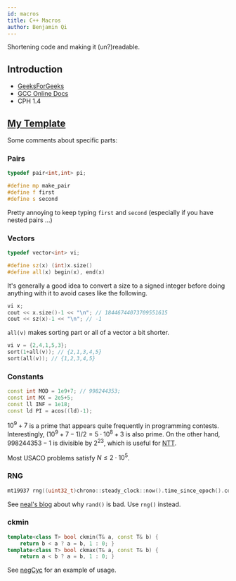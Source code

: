 ```yaml
---
id: macros
title: C++ Macros
author: Benjamin Qi
---
```


<module-excerpt>

Shortening code and making it (un?)readable.

</module-excerpt>

## Introduction

 - [GeeksForGeeks](https://www.geeksforgeeks.org/cc-preprocessors/#:~:text=Macros%3A%20Macros%20are%20a%20piece,used%20to%20define%20a%20macro.)
 - [GCC Online Docs](https://gcc.gnu.org/onlinedocs/cpp/Macros.html)
 - CPH 1.4

## [My Template](https://github.com/bqi343/USACO/blob/master/Implementations/content/contest/template.cpp)

Some comments about specific parts:

### Pairs

```cpp
typedef pair<int,int> pi;

#define mp make_pair
#define f first
#define s second
```

Pretty annoying to keep typing `first` and `second` (especially if you have nested pairs ...)

### Vectors

```cpp
typedef vector<int> vi; 

#define sz(x) (int)x.size()
#define all(x) begin(x), end(x)
```

It's generally a good idea to convert a size to a signed integer before doing anything with it to avoid cases like the following.

```cpp
vi x; 
cout << x.size()-1 << "\n"; // 18446744073709551615
cout << sz(x)-1 << "\n"; // -1
```

`all(v)` makes sorting part or all of a vector a bit shorter.

```cpp
vi v = {2,4,1,5,3};
sort(1+all(v)); // {2,1,3,4,5}
sort(all(v)); // {1,2,3,4,5}
```

### Constants

```cpp
const int MOD = 1e9+7; // 998244353;
const int MX = 2e5+5;
const ll INF = 1e18;
const ld PI = acos((ld)-1);
```

$10^9+7$ is a prime that appears quite frequently in programming contests. Interestingly, $(10^9+7-1)/2=5\cdot 10^8+3$ is also prime. On the other hand, $998244353-1$ is divisible by $2^{23}$, which is useful for [NTT](https://en.wikipedia.org/wiki/Discrete_Fourier_transform_(general)#Number-theoretic_transform).

Most USACO problems satisfy $N\le 2\cdot 10^5$.

### RNG

```cpp
mt19937 rng((uint32_t)chrono::steady_clock::now().time_since_epoch().count());
```

See [neal's blog](https://codeforces.com/blog/entry/61587) about why `rand()` is bad. Use `rng()` instead.

### ckmin

```cpp
template<class T> bool ckmin(T& a, const T& b) { 
	return b < a ? a = b, 1 : 0; }
template<class T> bool ckmax(T& a, const T& b) {
	return a < b ? a = b, 1 : 0; }
```

See [negCyc](https://github.com/bqi343/USACO/blob/master/Implementations/content/graphs%20(12)/Basics/NegativeCycle%20(7.3).h) for an example of usage.